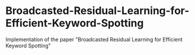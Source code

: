 # Broadcasted-Residual-Learning-for-Efficient-Keyword-Spotting
Implementation of the paper "Broadcasted Residual Learning for Efficient Keyword Spotting"
